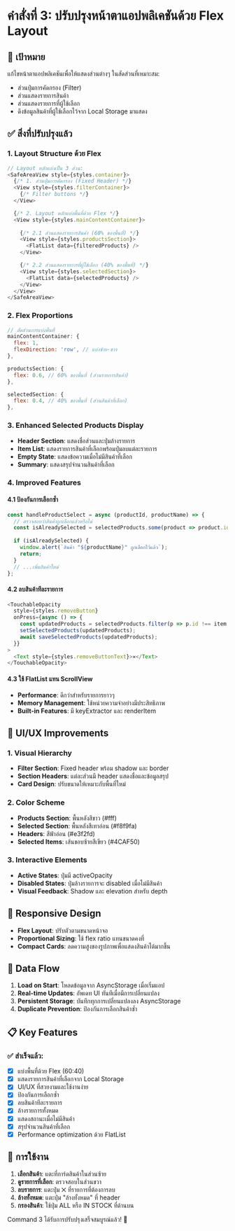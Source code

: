 # คำสั่งที่ 3: ปรับปรุงหน้าตาแอปพลิเคชันด้วย Flex Layout

## 🎯 เป้าหมาย
แก้ไขหน้าตาแอปพลิเคชันเพื่อให้แสดงส่วนต่างๆ ในสัดส่วนที่เหมาะสม:
- ส่วนปุ่มการคัดกรอง (Filter)
- ส่วนแสดงรายการสินค้า 
- ส่วนแสดงรายการที่ผู้ใช้เลือก
- ดึงข้อมูลสินค้าที่ผู้ใช้เลือกไว้จาก Local Storage มาแสดง

## ✅ สิ่งที่ปรับปรุงแล้ว

### 1. Layout Structure ด้วย Flex
```javascript
// Layout หลักแบ่งเป็น 3 ส่วน:
<SafeAreaView style={styles.container}>
  {/* 1. ส่วนปุ่มการคัดกรอง (Fixed Header) */}
  <View style={styles.filterContainer}>
    {/* Filter buttons */}
  </View>

  {/* 2. Layout หลักแบ่งพื้นที่ด้วย Flex */}
  <View style={styles.mainContentContainer}>
    
    {/* 2.1 ส่วนแสดงรายการสินค้า (60% ของพื้นที่) */}
    <View style={styles.productsSection}>
      <FlatList data={filteredProducts} />
    </View>

    {/* 2.2 ส่วนแสดงรายการที่ผู้ใช้เลือก (40% ของพื้นที่) */}
    <View style={styles.selectedSection}>
      <FlatList data={selectedProducts} />
    </View>
  </View>
</SafeAreaView>
```

### 2. Flex Proportions
```javascript
// สัดส่วนการแบ่งพื้นที่
mainContentContainer: {
  flex: 1,
  flexDirection: 'row', // แบ่งซ้าย-ขวา
},

productsSection: {
  flex: 0.6, // 60% ของพื้นที่ (ส่วนรายการสินค้า)
},

selectedSection: {
  flex: 0.4, // 40% ของพื้นที่ (ส่วนสินค้าที่เลือก)
},
```

### 3. Enhanced Selected Products Display
- **Header Section**: แสดงชื่อส่วนและปุ่มล้างรายการ
- **Item List**: แสดงรายการสินค้าที่เลือกพร้อมปุ่มลบแต่ละรายการ
- **Empty State**: แสดงข้อความเมื่อไม่มีสินค้าที่เลือก
- **Summary**: แสดงสรุปจำนวนสินค้าที่เลือก

### 4. Improved Features

#### 4.1 ป้องกันการเลือกซ้ำ
```javascript
const handleProductSelect = async (productId, productName) => {
  // ตรวจสอบว่าสินค้าถูกเลือกแล้วหรือไม่
  const isAlreadySelected = selectedProducts.some(product => product.id === productId);
  
  if (isAlreadySelected) {
    window.alert(`สินค้า "${productName}" ถูกเลือกไว้แล้ว`);
    return;
  }
  // ...เพิ่มสินค้าใหม่
};
```

#### 4.2 ลบสินค้าทีละรายการ
```javascript
<TouchableOpacity
  style={styles.removeButton}
  onPress={async () => {
    const updatedProducts = selectedProducts.filter(p => p.id !== item.id);
    setSelectedProducts(updatedProducts);
    await saveSelectedProducts(updatedProducts);
  }}
>
  <Text style={styles.removeButtonText}>✕</Text>
</TouchableOpacity>
```

#### 4.3 ใช้ FlatList แทน ScrollView
- **Performance**: ดีกว่าสำหรับรายการยาวๆ
- **Memory Management**: ใช้หน่วยความจำอย่างมีประสิทธิภาพ
- **Built-in Features**: มี keyExtractor และ renderItem

## 🎨 UI/UX Improvements

### 1. Visual Hierarchy
- **Filter Section**: Fixed header พร้อม shadow และ border
- **Section Headers**: แต่ละส่วนมี header แสดงชื่อและข้อมูลสรุป
- **Card Design**: ปรับขนาดให้เหมาะกับพื้นที่ใหม่

### 2. Color Scheme
- **Products Section**: พื้นหลังสีขาว (#fff)
- **Selected Section**: พื้นหลังสีเทาอ่อน (#f8f9fa)
- **Headers**: สีฟ้าอ่อน (#e3f2fd)
- **Selected Items**: เส้นขอบซ้ายสีเขียว (#4CAF50)

### 3. Interactive Elements
- **Active States**: ปุ่มมี activeOpacity
- **Disabled States**: ปุ่มล้างรายการจะ disabled เมื่อไม่มีสินค้า
- **Visual Feedback**: Shadow และ elevation สำหรับ depth

## 📱 Responsive Design
- **Flex Layout**: ปรับตัวตามขนาดหน้าจอ
- **Proportional Sizing**: ใช้ flex ratio แทนขนาดคงที่
- **Compact Cards**: ลดความสูงของรูปภาพเพื่อแสดงสินค้าได้มากขึ้น

## 🔄 Data Flow
1. **Load on Start**: โหลดข้อมูลจาก AsyncStorage เมื่อเริ่มแอป
2. **Real-time Updates**: อัพเดท UI ทันทีเมื่อมีการเปลี่ยนแปลง
3. **Persistent Storage**: บันทึกทุกการเปลี่ยนแปลงลง AsyncStorage
4. **Duplicate Prevention**: ป้องกันการเลือกสินค้าซ้ำ

## 📋 Key Features

### ✅ สำเร็จแล้ว:
- [x] แบ่งพื้นที่ด้วย Flex (60:40)
- [x] แสดงรายการสินค้าที่เลือกจาก Local Storage
- [x] UI/UX ที่สวยงามและใช้งานง่าย
- [x] ป้องกันการเลือกซ้ำ
- [x] ลบสินค้าทีละรายการ
- [x] ล้างรายการทั้งหมด
- [x] แสดงสถานะเมื่อไม่มีสินค้า
- [x] สรุปจำนวนสินค้าที่เลือก
- [x] Performance optimization ด้วย FlatList

## 🚀 การใช้งาน
1. **เลือกสินค้า**: แตะที่การ์ดสินค้าในส่วนซ้าย
2. **ดูรายการที่เลือก**: ตรวจสอบในส่วนขวา
3. **ลบรายการ**: แตะปุ่ม ✕ ที่รายการที่ต้องการลบ
4. **ล้างทั้งหมด**: แตะปุ่ม "ล้างทั้งหมด" ที่ header
5. **กรองสินค้า**: ใช้ปุ่ม ALL หรือ IN STOCK ที่ด้านบน

Command 3 ได้รับการปรับปรุงเสร็จสมบูรณ์แล้ว! 🎉
